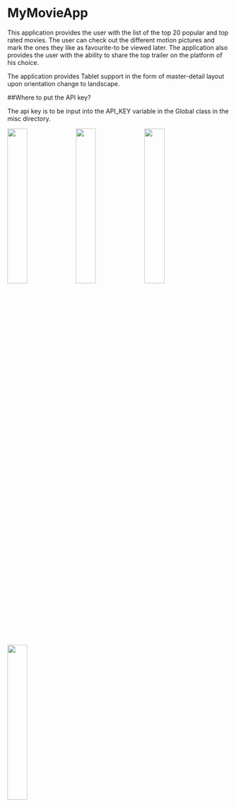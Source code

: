 # MyMovieApp

This application provides the user with the list of the top 20 popular and top rated movies.
The user can check out the different motion pictures and mark the ones they like as favourite-to be
viewed later. The application also provides the user with the ability to share the top trailer on the 
platform of his choice.

The application provides Tablet support in the form of master-detail layout upon orientation change to landscape.

##Where to put the API key?

The api key is to be input into the API_KEY variable in the Global class in the misc directory.

<img src="https://cloud.githubusercontent.com/assets/13608668/14762906/fce7bbd4-09a3-11e6-9cf4-f8e212bdc7c5.JPG" width="30%"></img> <img src="https://cloud.githubusercontent.com/assets/13608668/14762909/2390e922-09a4-11e6-8b84-ac021e63e6d9.JPG" width="30%"></img> <img src="https://cloud.githubusercontent.com/assets/13608668/14762933/62a78af8-09a4-11e6-9126-1c4762985ddf.JPG" width="30%"></img> <img src="https://cloud.githubusercontent.com/assets/13608668/14762907/014acd4c-09a4-11e6-9159-de15d07ef573.JPG" width="30%"></img> 
